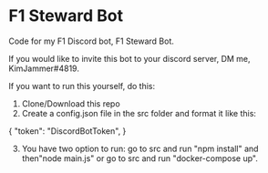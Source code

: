 # F1 Steward Bot
Code for my F1 Discord bot, F1 Steward Bot. 

If you would like to invite this bot to your discord server, DM me, KimJammer#4819.


If you want to run this yourself, do this:
1. Clone/Download this repo
2. Create a config.json file in the src folder and format it like this:

{
  "token": "DiscordBotToken",
}

3. You have two option to run: go to src and run "npm install" and then"node main.js" or go to src and run "docker-compose up".
